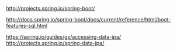 http://projects.spring.io/spring-boot/

http://docs.spring.io/spring-boot/docs/current/reference/html/boot-features-sql.html

https://spring.io/guides/gs/accessing-data-jpa/
http://projects.spring.io/spring-data-jpa/

